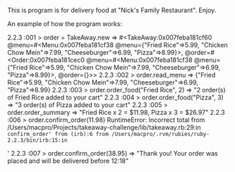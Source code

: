 This is program is for delivery food at "Nick's Family Restaurant". Enjoy.


An example of how the program works:


2.2.3 :001 > order = TakeAway.new
 => #<TakeAway:0x007feba181cf60 @menu=#<Menu:0x007feba181cf38 @menu={"Fried Rice"=>5.99, "Chicken Chow Mein"=>7.99, "Cheeseburger"=>6.99, "Pizza"=>8.99}>, @order=#<Order:0x007feba181cec0 @menu=#<Menu:0x007feba181cf38 @menu={"Fried Rice"=>5.99, "Chicken Chow Mein"=>7.99, "Cheeseburger"=>6.99, "Pizza"=>8.99}>, @order={}>> 
2.2.3 :002 > order.read_menu
 => {"Fried Rice"=>5.99, "Chicken Chow Mein"=>7.99, "Cheeseburger"=>6.99, "Pizza"=>8.99} 
2.2.3 :003 > order.order_food("Fried Rice", 2)
 => "2 order(s) of Fried Rice added to your cart" 
2.2.3 :004 > order.order_food("Pizza", 3)
 => "3 order(s) of Pizza added to your cart" 
2.2.3 :005 > order.order_summary
 => "Fried Rice x 2 = $11.98, Pizza x 3 = $26.97" 
2.2.3 :006 > order.confirm_order(11.98)
RuntimeError: Incorrect total
	from /Users/macpro/Projects/takeaway-challenge/lib/takeaway.rb:29:in `confirm_order'
	from (irb):6
	from /Users/macpro/.rvm/rubies/ruby-2.2.3/bin/irb:15:in `<main>'
2.2.3 :007 > order.confirm_order(38.95)
 => "Thank you! Your order was placed and will be delivered before 12:18" 
